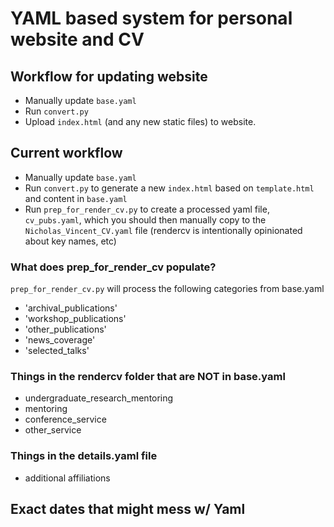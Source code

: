 # YAML based system for personal website and CV

## Workflow for updating website

- Manually update `base.yaml`
- Run `convert.py`
- Upload `index.html` (and any new static files) to website.

## Current workflow

- Manually update `base.yaml`
- Run `convert.py` to generate a new `index.html` based on `template.html` and content in `base.yaml`
- Run `prep_for_render_cv.py` to create a processed yaml file, `cv_pubs.yaml`, which you should then manually copy to the `Nicholas_Vincent_CV.yaml` file (rendercv is intentionally opinionated about key names, etc)


### What does prep_for_render_cv populate?
`prep_for_render_cv.py` will process the following categories from base.yaml

- 'archival_publications'
- 'workshop_publications'
- 'other_publications'
- 'news_coverage'
- 'selected_talks'

### Things in the rendercv folder that are NOT in base.yaml

- undergraduate_research_mentoring
- mentoring
- conference_service
- other_service

### Things in the details.yaml file

- additional affiliations



## Exact dates that might mess w/ Yaml